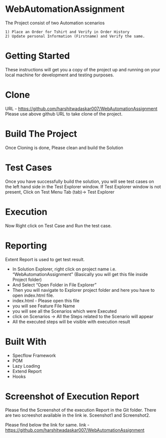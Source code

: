 # WebAutomationAssignment
 The Project consist of two Automation scenarios 
 
    1) Place an Order for Tshirt and Verify in Order History
    2) Update personal Information (Firstname) and Verify the same.
    
# Getting Started
These instructions will get you a copy of the project up and running on your local machine for development and testing purposes. 

# Clone
URL - https://github.com/harshitwadaskar007/WebAutomationAssignment
Please use above github URL to take clone of the project.

# Build The Project
Once Cloning is done, Please clean and build the Solution

# Test Cases
Once you have successfully build the solution, you will see test cases on the left hand side in
the Test Explorer window. If Test Explorer window is not present, Click on Test Menu Tab (tab)-&gt; Test Explorer

# Execution
Now Right click on Test Case and Run the test case. 

# Reporting
Extent Report is used to get test result.
- In Solution Explorer, right click on project name i.e. “WebAutomationAssignment” (Basically you will get this file inside Project folder)
- And Select “Open Folder in File Explorer”
- Then you will navigate to Explorer project folder and here you have to open index.html file. 
- index.html - Please open this file 
- you will see Feature File Name 
- you will see all the Scenarios which were Executed 
- click on Scenarios -> All the Steps related to the Scenario will appear
- All the executed steps will be visible with execution result

# Built With
- Specflow Framework
- POM 
- Lazy Loading
- Extend Report
- Hooks

# Screenshot of Execution Report

Please find the Screenshot of the execution Report in the Git folder. There are two screeshot available in the link ie. Sceenshot1 and Screenshot2.

Please find below the link for same.
link - https://github.com/harshitwadaskar007/WebAutomationAssignment



 

